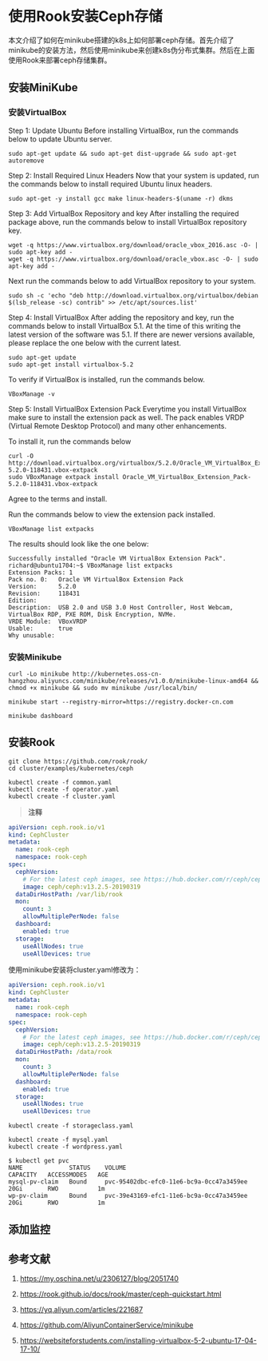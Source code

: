 # 使用Rook安装Ceph存储

本文介绍了如何在minikube搭建的k8s上如何部署ceph存储。首先介绍了minikube的安装方法，然后使用minikube来创建k8s伪分布式集群。然后在上面使用Rook来部署ceph存储集群。

## 安装MiniKube

### 安装VirtualBox

Step 1: Update Ubuntu
Before installing VirtualBox, run the commands below to update Ubuntu server.

```shell
sudo apt-get update && sudo apt-get dist-upgrade && sudo apt-get autoremove
```

Step 2: Install Required Linux Headers
Now that your system is updated, run the commands below to install required Ubuntu linux headers.

```shell
sudo apt-get -y install gcc make linux-headers-$(uname -r) dkms
```

Step 3: Add VirtualBox Repository and key
After installing the required package above, run the commands below to install VirtualBox repository key.

```shell
wget -q https://www.virtualbox.org/download/oracle_vbox_2016.asc -O- | sudo apt-key add -
wget -q https://www.virtualbox.org/download/oracle_vbox.asc -O- | sudo apt-key add -
```

Next run the commands below to add VirtualBox repository to your system.

```shell
sudo sh -c 'echo "deb http://download.virtualbox.org/virtualbox/debian $(lsb_release -sc) contrib" >> /etc/apt/sources.list'
```

Step 4: Install VirtualBox
After adding the repository and key, run the commands below to install VirtualBox 5.1. At the time of this writing the latest version of the software was 5.1. If there are newer versions available, please replace the one below with the current latest.

```shell
sudo apt-get update
sudo apt-get install virtualbox-5.2
```

To verify if VirtualBox is installed, run the commands below.

```shell
VBoxManage -v
```

Step 5: Install VirtualBox Extension Pack
Everytime you install VirtualBox make sure to install the extension pack as well. The pack enables VRDP (Virtual Remote Desktop Protocol) and many other enhancements.

To install it, run the commands below

```shell
curl -O http://download.virtualbox.org/virtualbox/5.2.0/Oracle_VM_VirtualBox_Extension_Pack-5.2.0-118431.vbox-extpack
sudo VBoxManage extpack install Oracle_VM_VirtualBox_Extension_Pack-5.2.0-118431.vbox-extpack
```

Agree to the terms and install.

Run the commands below to view the extension pack installed.

```shell
VBoxManage list extpacks
```

The results should look like the one below:

```shell
Successfully installed "Oracle VM VirtualBox Extension Pack".
richard@ubuntu1704:~$ VBoxManage list extpacks
Extension Packs: 1
Pack no. 0:   Oracle VM VirtualBox Extension Pack
Version:      5.2.0
Revision:     118431
Edition:
Description:  USB 2.0 and USB 3.0 Host Controller, Host Webcam, VirtualBox RDP, PXE ROM, Disk Encryption, NVMe.
VRDE Module:  VBoxVRDP
Usable:       true
Why unusable:
```

### 安装Minikube

```shell
curl -Lo minikube http://kubernetes.oss-cn-hangzhou.aliyuncs.com/minikube/releases/v1.0.0/minikube-linux-amd64 && chmod +x minikube && sudo mv minikube /usr/local/bin/
```

```shell
minikube start --registry-mirror=https://registry.docker-cn.com

minikube dashboard
```

## 安装Rook

```shell
git clone https://github.com/rook/rook/
cd cluster/examples/kubernetes/ceph

kubectl create -f common.yaml
kubectl create -f operator.yaml
kubectl create -f cluster.yaml
```

> **注释**

```yaml
apiVersion: ceph.rook.io/v1
kind: CephCluster
metadata:
  name: rook-ceph
  namespace: rook-ceph
spec:
  cephVersion:
    # For the latest ceph images, see https://hub.docker.com/r/ceph/ceph/tags
    image: ceph/ceph:v13.2.5-20190319
  dataDirHostPath: /var/lib/rook
  mon:
    count: 3
    allowMultiplePerNode: false
  dashboard:
    enabled: true
  storage:
    useAllNodes: true
    useAllDevices: true
```

使用minikube安装将cluster.yaml修改为：

```yaml
apiVersion: ceph.rook.io/v1
kind: CephCluster
metadata:
  name: rook-ceph
  namespace: rook-ceph
spec:
  cephVersion:
    # For the latest ceph images, see https://hub.docker.com/r/ceph/ceph/tags
    image: ceph/ceph:v13.2.5-20190319
  dataDirHostPath: /data/rook
  mon:
    count: 3
    allowMultiplePerNode: false
  dashboard:
    enabled: true
  storage:
    useAllNodes: true
    useAllDevices: true
```

```shell
kubectl create -f storageclass.yaml

kubectl create -f mysql.yaml
kubectl create -f wordpress.yaml
```

```shell
$ kubectl get pvc
NAME             STATUS    VOLUME                                     CAPACITY   ACCESSMODES   AGE
mysql-pv-claim   Bound     pvc-95402dbc-efc0-11e6-bc9a-0cc47a3459ee   20Gi       RWO           1m
wp-pv-claim      Bound     pvc-39e43169-efc1-11e6-bc9a-0cc47a3459ee   20Gi       RWO           1m
```

## 添加监控



## 参考文献

1. https://my.oschina.net/u/2306127/blog/2051740

2. https://rook.github.io/docs/rook/master/ceph-quickstart.html

3. https://yq.aliyun.com/articles/221687

4. https://github.com/AliyunContainerService/minikube

5. https://websiteforstudents.com/installing-virtualbox-5-2-ubuntu-17-04-17-10/
